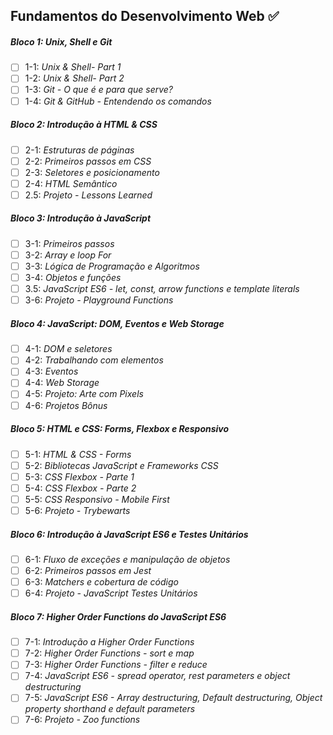 ## Fundamentos do Desenvolvimento Web :white_check_mark:

##### Bloco 1: Unix, Shell e Git

- [ ] 1-1: _Unix & Shell- Part 1_
- [ ] 1-2: _Unix & Shell- Part 2_
- [ ] 1-3: _Git - O que é e para que serve?_
- [ ] 1-4: _Git & GitHub - Entendendo os comandos_

##### Bloco 2: Introdução à HTML & CSS

- [ ] 2-1: _Estruturas de páginas_
- [ ] 2-2: _Primeiros passos em CSS_
- [ ] 2-3: _Seletores e posicionamento_
- [ ] 2-4: _HTML Semântico_
- [ ] 2.5: _Projeto - Lessons Learned_

##### Bloco 3: Introdução à JavaScript

- [ ] 3-1: _Primeiros passos_
- [ ] 3-2: _Array e loop For_
- [ ] 3-3: _Lógica de Programação e Algoritmos_
- [ ] 3-4: _Objetos e funções_
- [ ] 3.5: _JavaScript ES6 - let, const, arrow functions e template literals_
- [ ] 3-6: _Projeto - Playground Functions_

##### Bloco 4: JavaScript: DOM, Eventos e Web Storage

 - [ ] 4-1: _DOM e seletores_
 - [ ] 4-2: _Trabalhando com elementos_
 - [ ] 4-3: _Eventos_
 - [ ] 4-4: _Web Storage_
 - [ ] 4-5: _Projeto: Arte com Pixels_
 - [ ] 4-6: _Projetos Bônus_

##### Bloco 5: HTML e CSS: Forms, Flexbox e Responsivo

 - [ ] 5-1: _HTML & CSS - Forms_
 - [ ] 5-2: _Bibliotecas JavaScript e Frameworks CSS_
 - [ ] 5-3: _CSS Flexbox - Parte 1_
 - [ ] 5-4: _CSS Flexbox - Parte 2_
 - [ ] 5-5: _CSS Responsivo - Mobile First_
 - [ ] 5-6: _Projeto - Trybewarts_

##### Bloco 6: Introdução à JavaScript ES6 e Testes Unitários

 - [ ] 6-1: _Fluxo de exceções e manipulação de objetos_
 - [ ] 6-2: _Primeiros passos em Jest_
 - [ ] 6-3: _Matchers e cobertura de código_
 - [ ] 6-4: _Projeto - JavaScript Testes Unitários_

##### Bloco 7: Higher Order Functions do JavaScript ES6

 - [ ] 7-1: _Introdução a Higher Order Functions_
 - [ ] 7-2: _Higher Order Functions - sort e map_
 - [ ] 7-3: _Higher Order Functions - filter e reduce_
 - [ ] 7-4: _JavaScript ES6 - spread operator, rest parameters e object destructuring_
 - [ ] 7-5: _JavaScript ES6 - Array destructuring, Default destructuring, Object property shorthand e default parameters_
 - [ ] 7-6: _Projeto - Zoo functions_